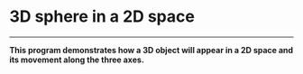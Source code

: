 # 3D sphere in a 2D space
***
__This program demonstrates how a 3D object will appear in a 2D space and its movement along the three axes.__

